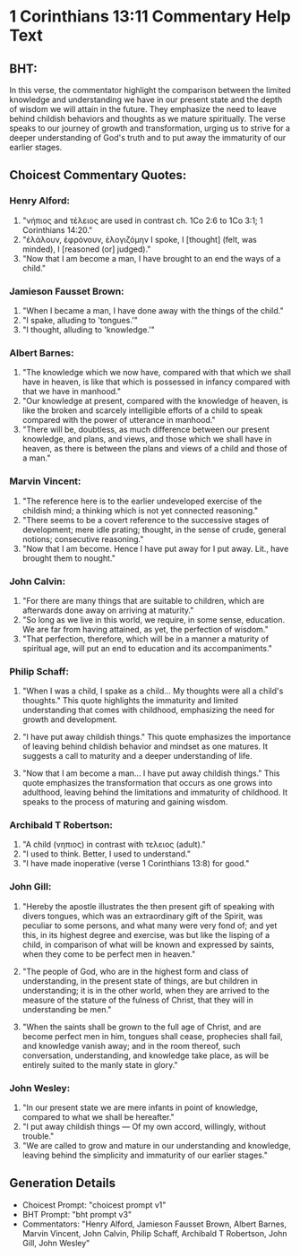 # 1 Corinthians 13:11 Commentary Help Text

## BHT:
In this verse, the commentator highlight the comparison between the limited knowledge and understanding we have in our present state and the depth of wisdom we will attain in the future. They emphasize the need to leave behind childish behaviors and thoughts as we mature spiritually. The verse speaks to our journey of growth and transformation, urging us to strive for a deeper understanding of God's truth and to put away the immaturity of our earlier stages.

## Choicest Commentary Quotes:
### Henry Alford:
1. "νήπιος and τέλειος are used in contrast ch. 1Co 2:6 to 1Co 3:1; 1 Corinthians 14:20." 
2. "ἐλάλουν, ἐφρόνουν, ἐλογιζόμην I spoke, I [thought] (felt, was minded), I [reasoned (or] judged)." 
3. "Now that I am become a man, I have brought to an end the ways of a child."

### Jamieson Fausset Brown:
1. "When I became a man, I have done away with the things of the child."
2. "I spake, alluding to 'tongues.'"
3. "I thought, alluding to 'knowledge.'"

### Albert Barnes:
1. "The knowledge which we now have, compared with that which we shall have in heaven, is like that which is possessed in infancy compared with that we have in manhood."
2. "Our knowledge at present, compared with the knowledge of heaven, is like the broken and scarcely intelligible efforts of a child to speak compared with the power of utterance in manhood."
3. "There will be, doubtless, as much difference between our present knowledge, and plans, and views, and those which we shall have in heaven, as there is between the plans and views of a child and those of a man."

### Marvin Vincent:
1. "The reference here is to the earlier undeveloped exercise of the childish mind; a thinking which is not yet connected reasoning." 
2. "There seems to be a covert reference to the successive stages of development; mere idle prating; thought, in the sense of crude, general notions; consecutive reasoning."
3. "Now that I am become. Hence I have put away for I put away. Lit., have brought them to nought."

### John Calvin:
1. "For there are many things that are suitable to children, which are afterwards done away on arriving at maturity."
2. "So long as we live in this world, we require, in some sense, education. We are far from having attained, as yet, the perfection of wisdom."
3. "That perfection, therefore, which will be in a manner a maturity of spiritual age, will put an end to education and its accompaniments."

### Philip Schaff:
1. "When I was a child, I spake as a child... My thoughts were all a child's thoughts." This quote highlights the immaturity and limited understanding that comes with childhood, emphasizing the need for growth and development.

2. "I have put away childish things." This quote emphasizes the importance of leaving behind childish behavior and mindset as one matures. It suggests a call to maturity and a deeper understanding of life.

3. "Now that I am become a man... I have put away childish things." This quote emphasizes the transformation that occurs as one grows into adulthood, leaving behind the limitations and immaturity of childhood. It speaks to the process of maturing and gaining wisdom.

### Archibald T Robertson:
1. "A child (νηπιος) in contrast with τελειος (adult)." 
2. "I used to think. Better, I used to understand."
3. "I have made inoperative (verse 1 Corinthians 13:8) for good."

### John Gill:
1. "Hereby the apostle illustrates the then present gift of speaking with divers tongues, which was an extraordinary gift of the Spirit, was peculiar to some persons, and what many were very fond of; and yet this, in its highest degree and exercise, was but like the lisping of a child, in comparison of what will be known and expressed by saints, when they come to be perfect men in heaven."

2. "The people of God, who are in the highest form and class of understanding, in the present state of things, are but children in understanding; it is in the other world, when they are arrived to the measure of the stature of the fulness of Christ, that they will in understanding be men."

3. "When the saints shall be grown to the full age of Christ, and are become perfect men in him, tongues shall cease, prophecies shall fail, and knowledge vanish away; and in the room thereof, such conversation, understanding, and knowledge take place, as will be entirely suited to the manly state in glory."

### John Wesley:
1. "In our present state we are mere infants in point of knowledge, compared to what we shall be hereafter."
2. "I put away childish things — Of my own accord, willingly, without trouble."
3. "We are called to grow and mature in our understanding and knowledge, leaving behind the simplicity and immaturity of our earlier stages."


## Generation Details
- Choicest Prompt: "choicest prompt v1"
- BHT Prompt: "bht prompt v3"
- Commentators: "Henry Alford, Jamieson Fausset Brown, Albert Barnes, Marvin Vincent, John Calvin, Philip Schaff, Archibald T Robertson, John Gill, John Wesley"
